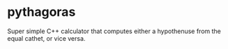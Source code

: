 # pythagoras
Super simple C++ calculator that computes either a hypothenuse from the equal cathet, or vice versa.
